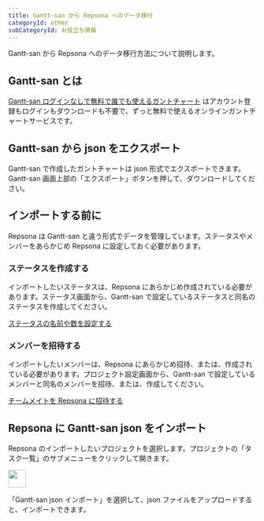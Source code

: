 ```yaml
---
title: Gantt-san から Repsona へのデータ移行
categoryId: other
subCategoryId: お役立ち情報
---
```


Gantt-san から Repsona へのデータ移行方法について説明します。

## Gantt-san とは

[Gantt-san ログインなしで無料で誰でも使えるガントチャート](https://repsona.com/ja/lp/free-gantt) はアカウント登録もログインもダウンロードも不要で、ずっと無料で使えるオンラインガントチャートサービスです。

## Gantt-san から json をエクスポート

Gantt-san で作成したガントチャートは json 形式でエクスポートできます。Gantt-san 画面上部の「エクスポート」ボタンを押して、ダウンロードしてください。

## インポートする前に

Repsona は Gantt-san と違う形式でデータを管理しています。ステータスやメンバーをあらかじめ Repsona に設定しておく必要があります。

### ステータスを作成する

インポートしたいステータスは、Repsona にあらかじめ作成されている必要があります。ステータス画面から、Gantt-san で設定しているステータスと同名のステータスを作成してください。

[ステータスの名前や数を設定する](/ja/help/articles/002008000-status)

### メンバーを招待する

インポートしたいメンバーは、Repsona にあらかじめ招待、または、作成されている必要があります。プロジェクト設定画面から、Gantt-san で設定しているメンバーと同名のメンバーを招待、または、作成してください。

[チームメイトを Repsona に招待する](/ja/help/articles/001004000-invite)

## Repsona に Gantt-san json をインポート

Repsona のインポートしたいプロジェクトを選択します。プロジェクトの「タスク一覧」のサブメニューをクリックして開きます。

<img src="/images/help/sub-menu.png" width="36">

「Gantt-san json インポート」を選択して、json ファイルをアップロードすると、インポートできます。

